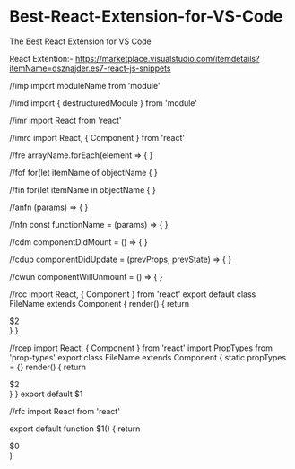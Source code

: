 # Best-React-Extension-for-VS-Code
The Best React Extension for VS Code

React Extention:-
https://marketplace.visualstudio.com/itemdetails?itemName=dsznajder.es7-react-js-snippets

//imp
import moduleName from 'module'

//imd
import { destructuredModule } from 'module'

//imr
import React from 'react'

//imrc
import React, { Component } from 'react'

//fre
arrayName.forEach(element => { }

//fof
for(let itemName of objectName { }

//fin
for(let itemName in objectName { }


//anfn
(params) => { }

//nfn
const functionName = (params) => { }


//cdm
componentDidMount = () => { }


//cdup
componentDidUpdate = (prevProps, prevState) => { }

//cwun
componentWillUnmount = () => { }

//rcc
import React, { Component } from 'react'
export default class FileName extends Component {
  render() {
    return <div>$2</div>
  }
}

//rcep
import React, { Component } from 'react'
import PropTypes from 'prop-types'
export class FileName extends Component {
  static propTypes = {}
  render() {
    return <div>$2</div>
  }
}
export default $1

//rfc
import React from 'react'

export default function $1() {
  return <div>$0</div>
}

